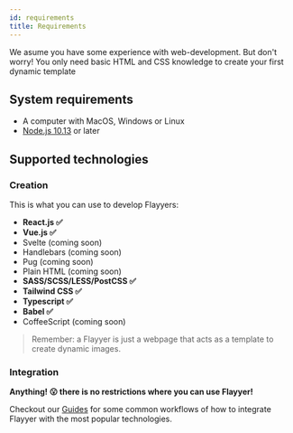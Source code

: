 ```yaml
---
id: requirements
title: Requirements
---
```


We asume you have some experience with web-development.
But don't worry! You only need basic HTML and CSS knowledge to create your first dynamic template

## System requirements

* A computer with MacOS, Windows or Linux
* [Node.js 10.13](https://nodejs.org/) or later
## Supported technologies

### Creation

This is what you can use to develop Flayyers:

* **React.js ✅**
* **Vue.js ✅**
* Svelte (coming soon)
* Handlebars (coming soon)
* Pug (coming soon)
* Plain HTML (coming soon)
* **SASS/SCSS/LESS/PostCSS ✅**
* **Tailwind CSS ✅**
* **Typescript ✅**
* **Babel ✅**
* CoffeeScript (coming soon)

> Remember: a Flayyer is just a webpage that acts as a template to create dynamic images.

### Integration

**Anything! 😮 there is no restrictions where you can use Flayyer!**

Checkout our [Guides](/guides/) for some common workflows of how to integrate Flayyer with the most popular technologies.
